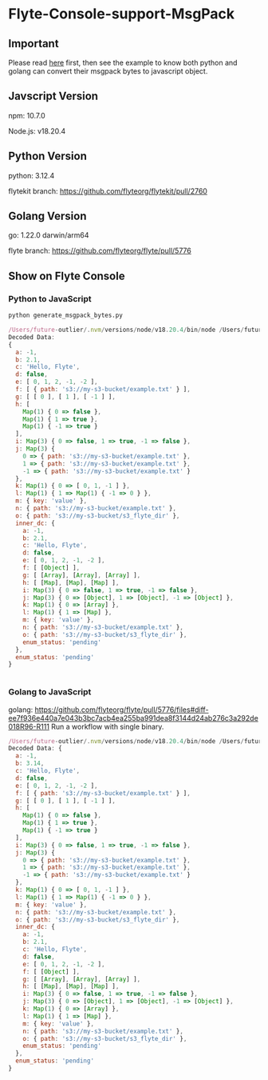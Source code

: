 # Flyte-Console-support-MsgPack
## Important
Please read [here](https://github.com/flyteorg/flyte/blob/master/rfc/system/5741-binary-idl-with-message-pack.md#flyteconsole) first, then see the example to know both python and golang can convert their msgpack bytes to javascript object.

## Javscript Version
npm: 10.7.0

Node.js: v18.20.4

## Python Version
python: 3.12.4 

flytekit branch: https://github.com/flyteorg/flytekit/pull/2760

## Golang Version
go: 1.22.0 darwin/arm64

flyte branch: https://github.com/flyteorg/flyte/pull/5776


## Show on Flyte Console

### Python to JavaScript
```python
python generate_msgpack_bytes.py 
```

```javascript
/Users/future-outlier/.nvm/versions/node/v18.20.4/bin/node /Users/future-outlier/code/dev/build/PR/JSON/Flyte-Console-support-MsgPack/python_to_javascript.js
Decoded Data:
{
  a: -1,
  b: 2.1,
  c: 'Hello, Flyte',
  d: false,
  e: [ 0, 1, 2, -1, -2 ],
  f: [ { path: 's3://my-s3-bucket/example.txt' } ],
  g: [ [ 0 ], [ 1 ], [ -1 ] ],
  h: [
    Map(1) { 0 => false },
    Map(1) { 1 => true },
    Map(1) { -1 => true }
  ],
  i: Map(3) { 0 => false, 1 => true, -1 => false },
  j: Map(3) {
    0 => { path: 's3://my-s3-bucket/example.txt' },
    1 => { path: 's3://my-s3-bucket/example.txt' },
    -1 => { path: 's3://my-s3-bucket/example.txt' }
  },
  k: Map(1) { 0 => [ 0, 1, -1 ] },
  l: Map(1) { 1 => Map(1) { -1 => 0 } },
  m: { key: 'value' },
  n: { path: 's3://my-s3-bucket/example.txt' },
  o: { path: 's3://my-s3-bucket/s3_flyte_dir' },
  inner_dc: {
    a: -1,
    b: 2.1,
    c: 'Hello, Flyte',
    d: false,
    e: [ 0, 1, 2, -1, -2 ],
    f: [ [Object] ],
    g: [ [Array], [Array], [Array] ],
    h: [ [Map], [Map], [Map] ],
    i: Map(3) { 0 => false, 1 => true, -1 => false },
    j: Map(3) { 0 => [Object], 1 => [Object], -1 => [Object] },
    k: Map(1) { 0 => [Array] },
    l: Map(1) { 1 => [Map] },
    m: { key: 'value' },
    n: { path: 's3://my-s3-bucket/example.txt' },
    o: { path: 's3://my-s3-bucket/s3_flyte_dir' },
    enum_status: 'pending'
  },
  enum_status: 'pending'
}



```

### Golang to JavaScript
golang: https://github.com/flyteorg/flyte/pull/5776/files#diff-ee7f936e440a7e043b3bc7acb4ea255ba991dea8f3144d24ab276c3a292de018R96-R111
Run a workflow with single binary.

```javascript
/Users/future-outlier/.nvm/versions/node/v18.20.4/bin/node /Users/future-outlier/code/dev/build/PR/JSON/Flyte-Console-support-MsgPack/golang_to_javascript.js
Decoded Data: {
  a: -1,
  b: 3.14,
  c: 'Hello, Flyte',
  d: false,
  e: [ 0, 1, 2, -1, -2 ],
  f: [ { path: 's3://my-s3-bucket/example.txt' } ],
  g: [ [ 0 ], [ 1 ], [ -1 ] ],
  h: [
    Map(1) { 0 => false },
    Map(1) { 1 => true },
    Map(1) { -1 => true }
  ],
  i: Map(3) { 0 => false, 1 => true, -1 => false },
  j: Map(3) {
    0 => { path: 's3://my-s3-bucket/example.txt' },
    1 => { path: 's3://my-s3-bucket/example.txt' },
    -1 => { path: 's3://my-s3-bucket/example.txt' }
  },
  k: Map(1) { 0 => [ 0, 1, -1 ] },
  l: Map(1) { 1 => Map(1) { -1 => 0 } },
  m: { key: 'value' },
  n: { path: 's3://my-s3-bucket/example.txt' },
  o: { path: 's3://my-s3-bucket/s3_flyte_dir' },
  inner_dc: {
    a: -1,
    b: 2.1,
    c: 'Hello, Flyte',
    d: false,
    e: [ 0, 1, 2, -1, -2 ],
    f: [ [Object] ],
    g: [ [Array], [Array], [Array] ],
    h: [ [Map], [Map], [Map] ],
    i: Map(3) { 0 => false, 1 => true, -1 => false },
    j: Map(3) { 0 => [Object], 1 => [Object], -1 => [Object] },
    k: Map(1) { 0 => [Array] },
    l: Map(1) { 1 => [Map] },
    m: { key: 'value' },
    n: { path: 's3://my-s3-bucket/example.txt' },
    o: { path: 's3://my-s3-bucket/s3_flyte_dir' },
    enum_status: 'pending'
  },
  enum_status: 'pending'
}
```
